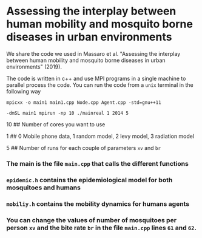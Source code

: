 # Assessing the interplay between human mobility and mosquito borne diseases in urban environments

We share the code we used in Massaro et al. "Assessing the interplay between human mobility and mosquito borne diseases in urban environments" (2019).

The code is written in c++ and use MPI programs in a single machine to parallel process the code. You can run the code from a `unix` terminal in the following way

`mpicxx -o main1 main1.cpp Node.cpp Agent.cpp -std=gnu++11`

`-dmSL main1 mpirun -np 10 ./mainreal 1 2014 5`

10 ## Number of cores you want to use

1  ## 0 Mobile phone data, 1 random model, 2 levy model, 3 radiation model

5  ## Number of runs for each couple of parameters `xv` and `br`


### The main is the file `main.cpp` that calls the different functions

### `epidemic.h` contains the epidemiological model for both mosquitoes and humans

### `mobiliy.h` contains the mobility dynamics for humans agents

### You can change the values of number of mosquitoes per person `xv` and the bite rate `br` in the file `main.cpp` lines `61` and `62`.



